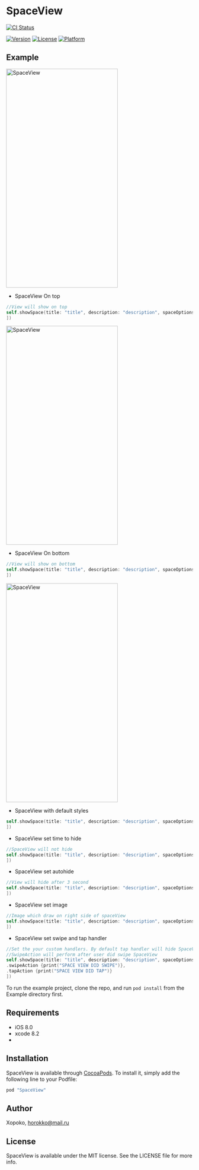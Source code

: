 # SpaceView

[![CI Status](http://img.shields.io/travis/Xopoko/SpaceView.svg?style=flat)](https://travis-ci.org/Xopoko/SpaceView)

[![Version](https://img.shields.io/cocoapods/v/SpaceView.svg?style=flat)](http://cocoapods.org/pods/SpaceView)
[![License](https://img.shields.io/cocoapods/l/SpaceView.svg?style=flat)](http://cocoapods.org/pods/SpaceView)
[![Platform](https://img.shields.io/cocoapods/p/SpaceView.svg?style=flat)](http://cocoapods.org/pods/SpaceView)

## Example

<img src="https://cloud.githubusercontent.com/assets/6337061/21762103/ef8748ce-d667-11e6-83c7-4a058e49e2d5.gif" width="301" height="590" alt="SpaceView"/> 

- SpaceView On top
```swift
//View will show on top
self.showSpace(title: "title", description: "description", spaceOptions: [.spacePosition(position: .top)
])
```

<img src="https://cloud.githubusercontent.com/assets/6337061/21762101/ef869e38-d667-11e6-90c4-3d9de76f8e29.gif" width="301" height="590" alt="SpaceView"/>

- SpaceView On bottom
```swift
//View will show on bottom
self.showSpace(title: "title", description: "description", spaceOptions: [.spacePosition(position: .bot)
])
```

<img src="https://cloud.githubusercontent.com/assets/6337061/21762102/ef86d196-d667-11e6-84ad-309193ee8e09.gif" width="301" height="590" alt="SpaceView"/>

- SpaceView with default styles
```swift
self.showSpace(title: "title", description: "description", spaceOptions: [.spaceStyle(style: .success)
])
```

- SpaceView set time to hide 
```swift
//SpaceView will not hide
self.showSpace(title: "title", description: "description", spaceOptions: [.spaceTimer(timer: 3.0)
])
```

- SpaceView set autohide
```swift
//View will hide after 3 second
self.showSpace(title: "title", description: "description", spaceOptions: [ .shouldAutoHide(should: false)
])
```

- SpaceView set image
```swift
//Image which draw on right side of spaceView
self.showSpace(title: "title", description: "description", spaceOptions: [.image(img: UIImage()),
])
```

- SpaceView set swipe and tap handler
```swift
//Set the your custom handlers. By default tap handler will hide SpaceView. 
//SwipeAction will perform after user did swipe SpaceView
self.showSpace(title: "title", description: "description", spaceOptions: [
.swipeAction {print("SPACE VIEW DID SWIPE")}, 
.tapAction {print("SPACE VIEW DID TAP")}
])
```

To run the example project, clone the repo, and run `pod install` from the Example directory first.

## Requirements
- iOS 8.0
- xcode 8.2
- 
## Installation

SpaceView is available through [CocoaPods](http://cocoapods.org). To install
it, simply add the following line to your Podfile:

```ruby
pod "SpaceView"
```

## Author

Xopoko, horokko@mail.ru

## License

SpaceView is available under the MIT license. See the LICENSE file for more info.
